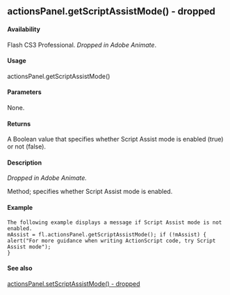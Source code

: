 ## actionsPanel.getScriptAssistMode() - dropped

#### Availability

Flash CS3 Professional. *Dropped in Adobe Animate*.

#### Usage

actionsPanel.getScriptAssistMode()

#### Parameters

None.

#### Returns

A Boolean value that specifies whether Script Assist mode is enabled (true) or not (false).

#### Description

*Dropped in Adobe Animate.*
>
Method; specifies whether Script Assist mode is enabled.

#### Example

```
The following example displays a message if Script Assist mode is not enabled.
mAssist = fl.actionsPanel.getScriptAssistMode(); if (!mAssist) {
alert("For more guidance when writing ActionScript code, try Script Assist mode");
}

```
#### See also

[actionsPanel.setScriptAssistMode() - dropped](#_bookmark39)
